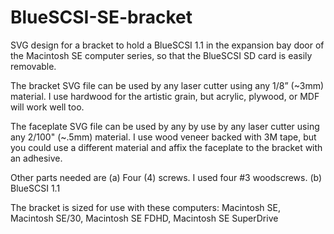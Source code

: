 # BlueSCSI-SE-bracket
SVG design for a bracket to hold a BlueSCSI 1.1 in the expansion bay door of the Macintosh SE computer series, so that the BlueSCSI SD card is easily removable. 

The bracket SVG file can be used by any laser cutter using any 1/8” (~3mm) material. I use hardwood for the artistic grain, but acrylic, plywood, or MDF will work well too.

The faceplate SVG file can be used by any by use by any laser cutter using any 2/100" (~.5mm) material. I use wood veneer backed with 3M tape, but you could use a different material and affix the faceplate to the bracket with an adhesive.

Other parts needed are (a) Four (4) screws. I used four #3 woodscrews. (b) BlueSCSI 1.1

The bracket is sized for use with these computers: Macintosh SE, Macintosh SE/30, Macintosh SE FDHD, Macintosh SE SuperDrive
